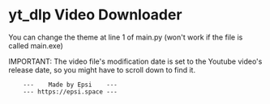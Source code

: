 # yt_dlp Video Downloader

You can change the theme at line 1 of main.py (won't work if the file is called main.exe)

IMPORTANT: The video file's modification date is set to the Youtube
video's release date, so you might have to scroll down to find it.


        ---    Made by Epsi    ---
        --- https://epsi.space ---
